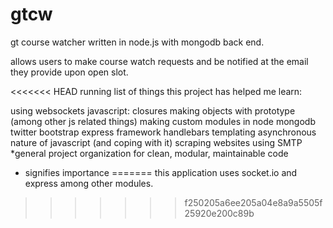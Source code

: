 gtcw
====

gt course watcher written in node.js with mongodb back end.

allows users to make course watch requests and be notified at the email they provide upon open slot.

<<<<<<< HEAD
running list of things this project has helped me learn:

using websockets
javascript:
	closures
	making objects with prototype
	(among other js related things)
making custom modules in node
mongodb
twitter bootstrap
express framework
handlebars templating
asynchronous nature of javascript (and coping with it)
scraping websites
using SMTP
*general project organization for clean, modular, maintainable code

* signifies importance
=======
this application uses socket.io and express among other modules.
>>>>>>> f250205a6ee205a04e8a9a5505f25920e200c89b

